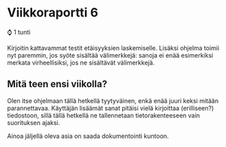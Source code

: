 # Viikkoraportti 6

:watch: 1 tunti

Kirjoitin kattavammat testit etäisyyksien laskemiselle. Lisäksi ohjelma toimii nyt paremmin, jos syöte sisältää välimerkkejä: sanoja ei enää esimerkiksi merkata virheellisiksi, jos ne sisältävät välimerkkejä.

## Mitä teen ensi viikolla?

Olen itse ohjelmaan tällä hetkellä tyytyväinen, enkä enää juuri keksi mitään parannettavaa. Käyttäjän lisäämät sanat pitäisi vielä kirjoittaa (erilliseen?) tiedostoon, sillä tällä hetkellä ne tallennetaan tietorakenteeseen vain suorituksen ajaksi.

Ainoa jäljellä oleva asia on saada dokumentointi kuntoon.
